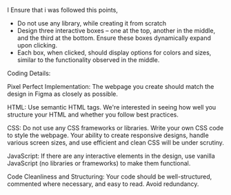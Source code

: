 I Ensure that i was followed this points,

* Do not use any library, while creating it from scratch 
* Design three interactive boxes – one at the top, another in the middle, and the third at the bottom. Ensure these boxes dynamically expand upon clicking.
* Each box, when clicked, should display options for colors and sizes, similar to the functionality observed in the middle.

Coding Details:

Pixel Perfect Implementation: The webpage you create should match the design in Figma as closely as possible.

HTML: Use semantic HTML tags. We're interested in seeing how well you structure your HTML and whether you follow best practices.

CSS: Do not use any CSS frameworks or libraries. Write your own CSS code to style the webpage. Your ability to create responsive designs, handle various screen sizes, and use efficient and clean CSS will be under scrutiny.

JavaScript: If there are any interactive elements in the design, use vanilla JavaScript (no libraries or frameworks) to make them functional.

Code Cleanliness and Structuring: Your code should be well-structured, commented where necessary, and easy to read. Avoid redundancy.
